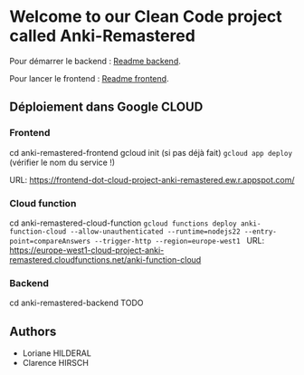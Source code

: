 # Welcome to our Clean Code project called Anki-Remastered

Pour démarrer le backend : [Readme backend](https://github.com/Clarence1208/anki-remastered/blob/main/anki-remastered-api/README.md).

Pour lancer le frontend : [Readme frontend](https://github.com/Clarence1208/anki-remastered/blob/main/anki-remastered-frontend/README.md).

## Déploiement dans Google CLOUD

### Frontend
cd anki-remastered-frontend
gcloud init (si pas déjà fait)
`gcloud app deploy` (vérifier le nom du service !)

URL: https://frontend-dot-cloud-project-anki-remastered.ew.r.appspot.com/

### Cloud function
cd anki-remastered-cloud-function
`gcloud functions deploy anki-function-cloud --allow-unauthenticated --runtime=nodejs22 --entry-point=compareAnswers --trigger-http --region=europe-west1
`
URL:  https://europe-west1-cloud-project-anki-remastered.cloudfunctions.net/anki-function-cloud

### Backend
cd anki-remastered-backend
TODO


## Authors
- Loriane HILDERAL
- Clarence HIRSCH
